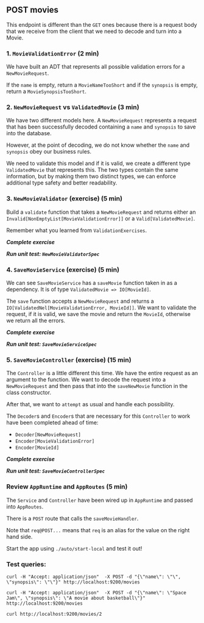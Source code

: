 ## POST movies

This endpoint is different than the `GET` ones because there is a request body that we receive from the client that we need to decode and turn into a Movie.

### 1. `MovieValidationError` (2 min)

We have built an ADT that represents all possible validation errors for a `NewMovieRequest`.

If the `name` is empty, return a `MovieNameTooShort` and if the `synopsis` is empty, return a `MovieSynopsisTooShort`.

### 2. `NewMovieRequest` vs `ValidatedMovie` (3 min)

We have two different models here. A `NewMovieRequest` represents a request that has been successfully decoded containing a `name` and `synopsis` to save into the database. 

However, at the point of decoding, we do not know whether the `name` and `synopsis` obey our business rules.

We need to validate this model and if it is valid, we create a different type `ValidatedMovie` that represents this. The two types contain the same information, but by making them two distinct types, we can enforce additional type safety and better readability.

### 3. `NewMovieValidator` (exercise) (5 min)

Build a `validate` function that takes a `NewMovieRequest` and returns either an `Invalid[NonEmptyList[MovieValidationError]]` or a `Valid[ValidatedMovie]`.

Remember what you learned from `ValidationExercises`.

_**Complete exercise**_

_**Run unit test: `NewMovieValidatorSpec`**_

### 4. `SaveMovieService` (exercise) (5 min)

We can see `SaveMovieService` has a `saveMovie` function taken in as a dependency. It is of type `ValidatedMovie => IO[MovieId]`. 

The `save` function accepts a `NewMovieRequest` and returns a `IO[ValidatedNel[MovieValidationError, MovieId]]`. We want to validate the request, if it is valid, we save the movie and return the `MovieId`, otherwise we return all the errors. 

_**Complete exercise**_

_**Run unit test: `SaveMovieServiceSpec`**_

### 5. `SaveMovieController` (exercise) (15 min)

The `Controller` is a little different this time. We have the entire request as an argument to the function. We want to decode the request into a `NewMovieRequest` and then pass that into the `saveNewMovie` function in the class constructor.

After that, we want to `attempt` as usual and handle each possibility.

The `Decoder`s and `Encoder`s that are necessary for this `Controller` to work have been completed ahead of time:

- `Decoder[NewMovieRequest]` 
- `Encoder[MovieValidationError]`
- `Encoder[MovieId]`

_**Complete exercise**_

_**Run unit test: `SaveMovieControllerSpec`**_

### Review `AppRuntime` and `AppRoutes` (5 min)

The `Service` and `Controller` have been wired up in `AppRuntime` and passed into `AppRoutes`.

There is a `POST` route that calls the `saveMovieHandler`.

Note that `req@POST...` means that `req` is an alias for the value on the right hand side.

Start the app using `./auto/start-local` and test it out!

### Test queries:

```
curl -H "Accept: application/json"  -X POST -d "{\"name\": \"\", \"synopsis\": \"\"}" http://localhost:9200/movies

curl -H "Accept: application/json"  -X POST -d "{\"name\": \"Space Jam\", \"synopsis\": \"A movie about basketball\"}" http://localhost:9200/movies

curl http://localhost:9200/movies/2
```
